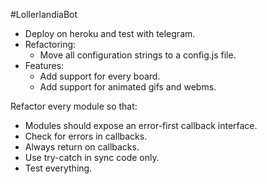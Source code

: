 #LollerlandiaBot
- Deploy on heroku and test with telegram.
- Refactoring:
  - Move all configuration strings to a config.js file.
- Features:
  - Add support for every board.
  - Add support for animated gifs and webms.

Refactor every module so that:
 - Modules should expose an error-first callback interface.
 - Check for errors in callbacks.
 - Always return on callbacks.
 - Use try-catch in sync code only.
 - Test everything.
